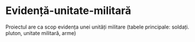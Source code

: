 # Evidență-unitate-militară

Proiectul are ca scop evidența unei unități militare (tabele principale: soldați. pluton, unitate militară, arme) 

